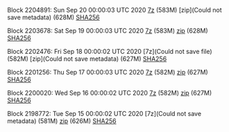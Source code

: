 Block 2204891: Sun Sep 20 00:00:03 UTC 2020 [7z]() (583M) [zip](Could not save metadata) (628M) [SHA256](https://transfer.sh/QQ5pW/sha256.txt)

Block 2203678: Sat Sep 19 00:00:03 UTC 2020 [7z]() (583M) [zip](https://transfer.sh/soB9J/bootstrap.dat.20200919.zip) (628M) [SHA256](https://transfer.sh/XpfaK/sha256.txt)

Block 2202476: Fri Sep 18 00:00:02 UTC 2020 [7z](Could not save file) (582M) [zip](Could not save metadata) (627M) [SHA256]()

Block 2201256: Thu Sep 17 00:00:03 UTC 2020 [7z]() (582M) [zip]() (627M) [SHA256]()

Block 2200020: Wed Sep 16 00:00:02 UTC 2020 [7z]() (582M) [zip]() (627M) [SHA256]()

Block 2198772: Tue Sep 15 00:00:02 UTC 2020 [7z](Could not save metadata) (581M) [zip]() (626M) [SHA256]()
